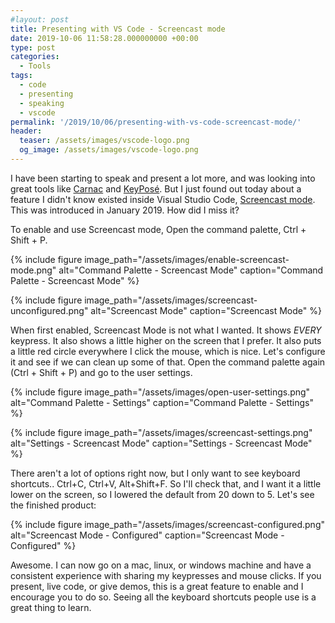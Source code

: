 ```yaml
---
#layout: post
title: Presenting with VS Code - Screencast mode
date: 2019-10-06 11:58:28.000000000 +00:00
type: post
categories:
  - Tools
tags:
  - code
  - presenting
  - speaking
  - vscode
permalink: '/2019/10/06/presenting-with-vs-code-screencast-mode/'
header:
  teaser: /assets/images/vscode-logo.png
  og_image: /assets/images/vscode-logo.png
---
```


I have been starting to speak and present a lot more, and was looking into great tools like [Carnac](http://carnackeys.com/) and [KeyPosé](https://github.com/AxDSan/KeyPose). But I just found out today about a feature I didn't know existed inside Visual Studio Code, [Screencast mode](https://code.visualstudio.com/updates/v1_31#_screencast-mode). This was introduced in January 2019. How did I miss it?

To enable and use Screencast mode, Open the command palette, Ctrl + Shift + P.

{% include figure image_path="/assets/images/enable-screencast-mode.png" alt="Command Palette - Screencast Mode" caption="Command Palette - Screencast Mode" %}

{% include figure image_path="/assets/images/screencast-unconfigured.png" alt="Screencast Mode" caption="Screencast Mode" %}

When first enabled, Screencast Mode is not what I wanted. It shows _EVERY_ keypress. It also shows a little higher on the screen that I prefer. It also puts a little red circle everywhere I click the mouse, which is nice. Let's configure it and see if we can clean up some of that. Open the command palette again (Ctrl + Shift + P) and go to the user settings.

{% include figure image_path="/assets/images/open-user-settings.png" alt="Command Palette - Settings" caption="Command Palette - Settings" %}

{% include figure image_path="/assets/images/screencast-settings.png" alt="Settings - Screencast Mode" caption="Settings - Screencast Mode" %}

There aren't a lot of options right now, but I only want to see keyboard shortcuts.. Ctrl+C, Ctrl+V, Alt+Shift+F. So I'll check that, and I want it a little lower on the screen, so I lowered the default from 20 down to 5. Let's see the finished product:

{% include figure image_path="/assets/images/screencast-configured.png" alt="Screencast Mode - Configured" caption="Screencast Mode - Configured" %}

Awesome. I can now go on a mac, linux, or windows machine and have a consistent experience with sharing my keypresses and mouse clicks. If you present, live code, or give demos, this is a great feature to enable and I encourage you to do so. Seeing all the keyboard shortcuts people use is a great thing to learn.
